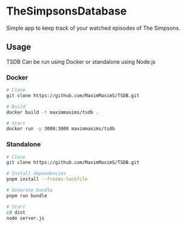 # TheSimpsonsDatabase

Simple app to keep track of your watched episodes of The Simpsons.

## Usage

TSDB Can be run using Docker or standalone using Node.js

### Docker

```sh
# Clone
git clone https://github.com/MaximMaximS/TSDB.git

# Build
docker build -t maximmaxims/tsdb .

# Start
docker run -p 3000:3000 maximmaxims/tsdb
```

### Standalone

```sh
# Clone
git clone https://github.com/MaximMaximS/TSDB.git

# Install dependencies
pnpm install --frozen-lockfile

# Generate bundle
pnpm run bundle

# Start
cd dist
node server.js
```
